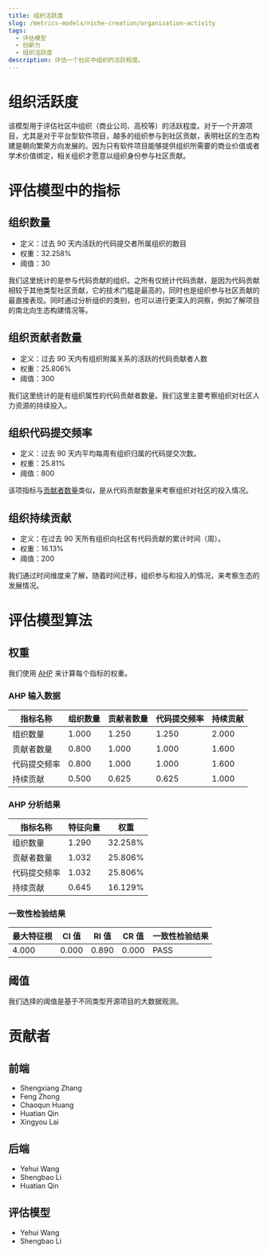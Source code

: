 ```yaml
---
title: 组织活跃度
slug: /metrics-models/niche-creation/organization-activity
tags:
  - 评估模型
  - 创新力
  - 组织活跃度
description: 评估一个社区中组织的活跃程度。
---
```


# 组织活跃度

该模型用于评估社区中组织（商业公司、高校等）的活跃程度。对于一个开源项目，尤其是对于平台型软件项目，越多的组织参与到社区贡献，表明社区的生态构建是朝向繁荣方向发展的。因为只有软件项目能够提供组织所需要的商业价值或者学术价值绑定，相关组织才愿意以组织身份参与社区贡献。

# 评估模型中的指标

## 组织数量

* 定义：过去 90 天内活跃的代码提交者所属组织的数目
* 权重：32.258%
* 阈值：30

我们这里统计的是参与代码贡献的组织。之所有仅统计代码贡献，是因为代码贡献相较于其他类型社区贡献，它的技术门槛是最高的，同时也是组织参与社区贡献的最直接表现。同时通过分析组织的类别，也可以进行更深入的洞察，例如了解项目的南北向生态构建情况等。

## 组织贡献者数量

* 定义：过去 90 天内有组织附属关系的活跃的代码贡献者人数
* 权重：25.806%
* 阈值：300

我们这里统计的是有组织属性的代码贡献者数量。我们这里主要考察组织对社区人力资源的持续投入。 

## 组织代码提交频率

* 定义：过去 90 天内平均每周有组织归属的代码提交次数。
* 权重：25.81%
* 阈值：800

该项指标与[贡献者数量](#贡献者数量)类似，是从代码贡献数量来考察组织对社区的投入情况。 

## 组织持续贡献

* 定义：在过去 90 天所有组织向社区有代码贡献的累计时间（周）。
* 权重：16.13%
* 阈值：200

我们通过时间维度来了解，随着时间迁移，组织参与和投入的情况，来考察生态的发展情况。 

# 评估模型算法

## 权重

我们使用 [AHP](https://en.wikipedia.org/wiki/Analytic_hierarchy_process) 来计算每个指标的权重。

### AHP 输入数据

| 指标名称  | 组织数量 | 贡献者数量 | 代码提交频率 | 持续贡献  |
| --- | --- | --- | --- | --- |
| 组织数量  | 1.000 | 1.250 | 1.250 | 2.000 |
| 贡献者数量 | 0.800 | 1.000 | 1.000 | 1.600 |
| 代码提交频率 | 0.800 | 1.000 | 1.000 | 1.600 |
| 持续贡献  | 0.500 | 0.625 | 0.625 | 1.000 |

### AHP 分析结果

| 指标名称  | 特征向量 | 权重      |
| --- | --- | --- |
| 组织数量  | 1.290 | 32.258% |
| 贡献者数量 | 1.032 | 25.806% |
| 代码提交频率 | 1.032 | 25.806% |
| 持续贡献  | 0.645 | 16.129% |

### 一致性检验结果

| 最大特征根 | CI 值 | RI 值 | CR 值 | 一致性检验结果 |
| --- | --- | --- | --- | --- |
| 4.000 | 0.000 | 0.890 | 0.000 | PASS    |

## 阈值

我们选择的阈值是基于不同类型开源项目的大数据观测。

<!-- # 参考文献

* [CHAOSS Metric Model: Organizations Activity](https://github.com/chaoss/wg-metrics-models/tree/main/metrics-model-libs/organization-activity) 
-->
# 贡献者

## 前端

* Shengxiang Zhang
* Feng Zhong
* Chaoqun Huang
* Huatian Qin
* Xingyou Lai

## 后端

* Yehui Wang
* Shengbao Li
* Huatian Qin

## 评估模型

* Yehui Wang
* Shengbao Li
